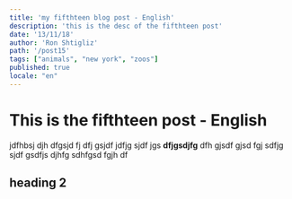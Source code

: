 ```yaml
---
title: 'my fifthteen blog post - English'
description: 'this is the desc of the fifthteen post'
date: '13/11/18'
author: 'Ron Shtigliz'
path: '/post15'
tags: ["animals", "new york", "zoos"]
published: true
locale: "en"
---
```


# This is the fifthteen post - English

jdfhbsj djh dfgsjd fj dfj gsjdf jdfjg sjdf jgs **dfjgsdjfg** dfh gjsdf gjsd fgj sdfjg sjdf gsdfjs djhfg sdhfgsd fgjh df

## heading 2

